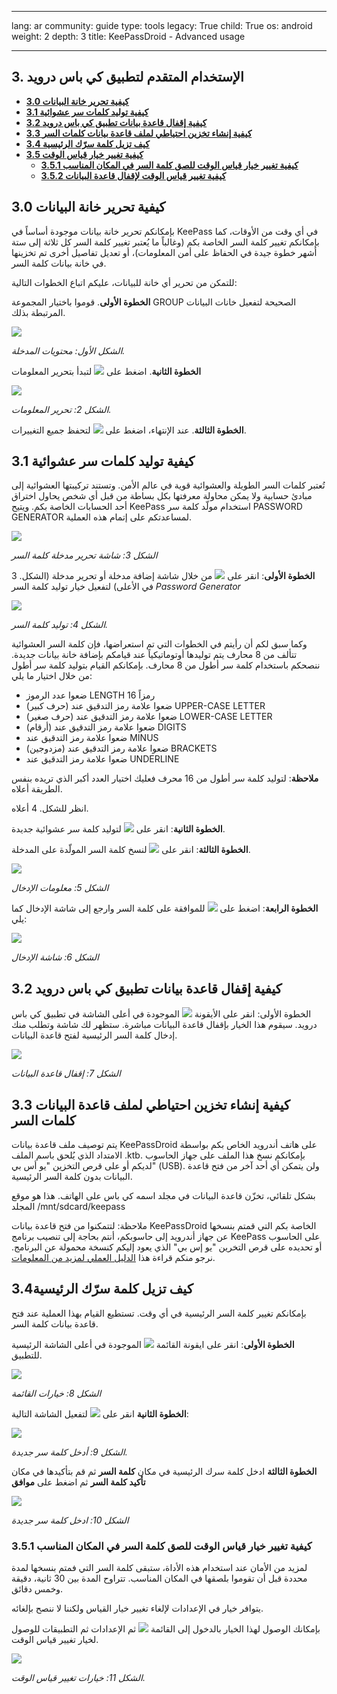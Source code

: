 

---

lang: ar
community: guide
type: tools
legacy: True
child: True
os: android
weight: 2
depth: 3
title: KeePassDroid - Advanced usage

---

## 3. الإستخدام المتقدم لتطبيق كي باس درويد

- [**3.0 كيفية تحرير خانة البيانات**](#3.0)
- [**3.1 كيفية توليد كلمات سر عشوائية**](#3.1)
- [**3.2 كيفية إقفال قاعدة بيانات تطبيق كي باس درويد**](#3.2)
- [**3.3 كيفية إنشاء تخزين احتياطي لملف قاعدة بيانات كلمات السر**](#3.3)
- [**3.4 كيف تزيل كلمة سرّك الرئيسية**](#3.4)
- [**3.5 كيفية تغيير خيار قياس الوقت**](#3.5)
    - [**3.5.1 كيفية تغيير خيار قياس الوقت للصق كلمة السر في المكان المناسب**](#3.5.1)
    - [**3.5.2 كيفية تغيير قياس الوقت لإقفال قاعدة البيانات**](#3.5.2)


<a name="3.0"></a>
## 3.0 كيفية تحرير خانة البيانات ##

بإمكانكم تحرير خانة بيانات موجودة أساساً في KeePass في أي وقت من الأوقات، كما بإمكانكم تغيير كلمة السر الخاصة بكم (وغالباً ما يُعتبر تغيير كلمة السر كل ثلاثة إلى ستة أشهر خطوة جيدة في الحفاظ على أمن المعلومات)، أو تعديل تفاصيل أخرى تم تخزينها في خانة بيانات كلمة السر. 

للتمكن من تحرير أي خانة للبيانات، عليكم اتباع الخطوات التالية:

**الخطوة الأولى**. قوموا باختيار المجموعة GROUP الصحيحة لتفعيل خانات البيانات المرتبطة بذلك.

![](/sbox/screen/keepassdroid-en-1/020.png)

*الشكل الأول: محتويات المدخلة.*

**الخطوة الثانية**. اضغط على ![](/sbox/screen/keepassdroid-en-1/021.png) لتبدأ بتحرير المعلومات


![](/sbox/screen/keepassdroid-en-1/023.png)

*الشكل 2: تحرير المعلومات.*

**الخطوة الثالثة**. عند الإنتهاء، اضغط على ![](/sbox/screen/keepassdroid-en-1/022.png) لتحفظ جميع التغييرات.

<a name="3.1"></a>
## 3.1 كيفية توليد كلمات سر عشوائية ##

تُعتبر كلمات السر الطويلة والعشوائية قوية في عالم الأمن. وتستند تركيبتها العشوائية إلى مبادئ حسابية ولا يمكن محاولة معرفتها بكل بساطة من قبل أي شخص يحاول اختراق أحد الحسابات الخاصة بكم. ويتيح KeePass استخدام مولّد كلمة سر PASSWORD GENERATOR لمساعدتكم على إتمام هذه العملية.

![](/sbox/screen/keepassdroid-en-1/024.png)

*الشكل 3: شاشة تحرير مدخلة كلمة السر*

**الخطوة الأولى**: انقر على ![](/sbox/screen/keepassdroid-en-1/025.png) من خلال شاشة إضافة مدخلة أو تحرير مدخلة (الشكل. 3 في الأعلى) لتفعيل خيار توليد كلمة السر *Password Generator*

![](/sbox/screen/keepassdroid-en-1/026.png)

*الشكل 4: توليد كلمة السر.*

وكما سبق لكم أن رأيتم في الخطوات التي تم استعراضها، فإن كلمة السر العشوائية تتألف من 8 محارف يتم توليدها أوتوماتيكياً عند قيامكم بإضافة خانة بيانات جديدة. ننصحكم باستخدام كلمة سر أطول من 8 محارف. بإمكانكم القيام بتوليد كلمة سر أطول من خلال اختيار ما يلي:

- ضعوا عدد الرموز LENGTH 16 رمزاً
- ضعوا علامة رمز التدقيق عند (حرف كبير) UPPER-CASE LETTER
- ضعوا علامة رمز التدقيق عند (حرف صغير) LOWER-CASE LETTER
- ضعوا علامة رمز التدقيق  عند (أرقام) DIGITS
- ضعوا علامة رمز التدقيق عند MINUS
- ضعوا علامة رمز التدقيق عند (مزدوجين) BRACKETS
- ضعوا علامة رمز التدقيق عند UNDERLINE

**ملاحظة**: لتوليد كلمة سر أطول من 16 محرف فعليك اختيار العدد أكبر الذي تريده بنفس الطريقة أعلاه.

انظر للشكل. 4 أعلاه.

**الخطوة الثانية**: انقر على ![](/sbox/screen/keepassdroid-en-1/027.png) لتوليد كلمة سر عشوائية جديدة.

**الخطوة الثالثة**: انقر على ![](/sbox/screen/keepassdroid-en-1/028.png) لنسخ كلمة السر المولّدة على المدخلة.

![](/sbox/screen/keepassdroid-en-1/029.png)

*الشكل 5: معلومات الإدخال*

**الخطوة الرابعة**: اضغط على ![](/sbox/screen/keepassdroid-en-1/030.png) للموافقة على كلمة السر وارجع إلى شاشة الإدخال كما يلي:

![](/sbox/screen/keepassdroid-en-1/031.png)

*الشكل 6: شاشة الإدخال*

<a name="3.2"></a>
## 3.2 كيفية إقفال قاعدة بيانات تطبيق كي باس درويد ##


الخطوة الأولى: انقر على الأيقونة ![](/sbox/screen/keepassdroid-en-1/032.png) الموجودة في أعلى الشاشة في تطبيق كي باس درويد. سيقوم هذا الخيار بإقفال قاعدة البيانات مباشرة. ستظهر لك شاشة وتطلب منك إدخال كلمة السر الرئيسية لفتح قاعدة البيانات.

![](/sbox/screen/keepassdroid-en-1/033.png)

*الشكل 7: إقفال قاعدة البيانات*


<a name="3.3"></a>
## 3.3 كيفية إنشاء تخزين احتياطي لملف قاعدة البيانات كلمات السر ##

يتم توصيف ملف قاعدة بيانات KeePassDroid على هاتف أندرويد الخاص بكم بواسطة الامتداد الذي يُلحق باسم الملف .ktb. بإمكانكم نسخ هذا الملف على جهاز الحاسوب لديكم أو على قرص التخزين "يو أس بي" (USB). ولن يتمكن أي أحد آخر من فتح قاعدة البيانات بدون كلمة السر الرئيسية.

بشكل تلقائي، تخزّن قاعدة البيانات في مجلد اسمه كي باس على الهاتف. هذا هو موقع المجلد  /mnt/sdcard/keepass

ملاحظة: لتتمكنوا من فتح قاعدة بيانات KeePassDroid الخاصة بكم التي قمتم بنسخها عن جهاز أندرويد إلى حاسوبكم، أنتم بحاجة إلى تنصيب برنامج KeePass على الحاسوب أو تحديده على قرص التخرين "يو إس بي" الذي يعود إليكم كنسخة محمولة عن البرنامج. نرجو منكم قراءة هذا [الدليل العملي لمزيد من المعلومات](https://securityinabox.org/ar/keepass).


<a name="3.4"></a>
## 3.4كيف تزيل كلمة سرّك الرئيسية ##

بإمكانكم تغيير كلمة السر الرئيسية في أي وقت. تستطيع القيام بهذا العملية عند فتح قاعدة بيانات كلمة السر.

**الخطوة الأولى**: انقر على ايقونة القائمة ![](/sbox/screen/keepassdroid-en-1/016.png) الموجودة في أعلى الشاشة الرئيسية للتطبيق.


![](/sbox/screen/keepassdroid-en-1/034.png)


*الشكل 8: خيارات القائمة*


**الخطوة الثانية** انقر على  ![](/sbox/screen/keepassdroid-en-1/035.png) لتفعيل الشاشة التالية:


![](/sbox/screen/keepassdroid-en-1/036.png)


*الشكل 9: أدخل كلمة سر جديدة.*


**الخطوة الثالثة** ادخل كلمة سرك الرئيسية في مكان **كلمة السر** ثم قم بتأكيدها في مكان **تأكيد كلمة السر** ثم اضغط على **موافق**


![](/sbox/screen/keepassdroid-en-1/037.png)


*الشكل 10: ادخل كلمة سر جديدة*


<a name="3.5.1"></a>
### 3.5.1 كيفية تغيير خيار قياس الوقت للصق كلمة السر في المكان المناسب

لمزيد من الأمان عند استخدام هذه الأداة، ستبقى كلمة السر التي فمتم بنسخها لمدة محددة قبل أن تقوموا بلصقها في المكان المناسب. تتراوح المدة بين 30 ثانية، دقيقة وخمس دقائق.

يتوافر خيار في الإعدادات لإلغاء تغيير خيار القياس ولكننا لا ننصح بإلغائه.

بإمكانك الوصول لهذا الخيار بالدخول إلى القائمة ![](/sbox/screen/keepassdroid-en-1/016.png) ثم الإعدادات ثم التطبيقات للوصول لخيار تغيير قياس الوقت.


![](/sbox/screen/keepassdroid-en-1/038.png)

*الشكل 11: خيارات تغيير قياس الوقت.*


